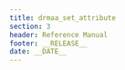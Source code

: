 ```yaml
---
title: drmaa_set_attribute
section: 3
header: Reference Manual
footer: __RELEASE__
date: __DATE__
---
```


